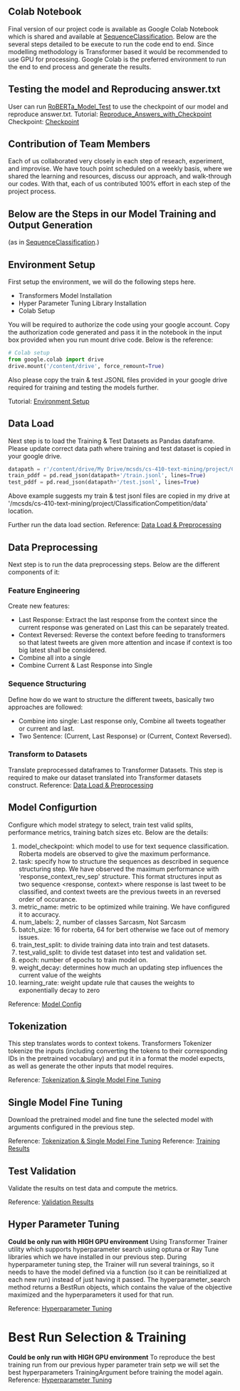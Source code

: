 ## Colab Notebook
Final version of our project code is available as Google Colab Notebook which is shared and available at   [SequenceClassification](https://colab.research.google.com/drive/1nhsCc1krBzPR6LKg3Qfwq_cxHv4sr_Ib?usp=sharing). Below are the several steps detailed to be execute to run the code end to end.
Since modelling methodology is Transformer based it would be recommended to use GPU for processing. Google Colab is the preferred environment to run the end to end process and generate the results.

## Testing the model and Reproducing answer.txt
User can run [RoBERTa_Model_Test](https://colab.research.google.com/drive/1S9g8dD7JmuT6JsJo1ysAa4e3nTCNakxk?usp=sharing) to use the checkpoint of our model and reproduce answer.txt. 
Tutorial: [Reproduce_Answers_with_Checkpoint](TOADDLINK)
Checkpoint: [Checkpoint](https://drive.google.com/file/d/1z1IIeU1e7DgqtAyyPWE66QyAG7h1D-sT/view?usp=sharing)

## Contribution of Team Members
Each of us collaborated very closely in each step of reseach, experiment, and improvise. We have touch point scheduled on a weekly basis, where we shared the learning and resources, discuss our approach, and walk-through our codes. With that, each of us contributed 100% effort in each step of the project process.

## Below are the Steps in our Model Training and Output Generation 
(as in [SequenceClassification](https://colab.research.google.com/drive/1nhsCc1krBzPR6LKg3Qfwq_cxHv4sr_Ib?usp=sharing).)

## Environment Setup
First setup the environment, we will do the following steps here.
- Transformers Model Installation
- Hyper Parameter Tuning Library Installation
- Colab Setup

You will be required to authorize the code using your google account. Copy the authorization code generated and pass it in the notebook in the input box provided when you run  mount drive code. Below is the reference:
```py
# Colab setup
from google.colab import drive
drive.mount('/content/drive', force_remount=True)
```
Also please copy the train & test JSONL files provided in your google drive required for training and testing the models further.

Tutorial: [Environment Setup](https://drive.google.com/file/d/1p9c4u6m04NFf1mT4c-VoMP7q4Nm0p6U1/view?usp=sharing)
## Data Load
Next step is to load the Training & Test Datasets as Pandas dataframe. Please update correct data path where training and test dataset is copied in your google drive.
```py
datapath = r'/content/drive/My Drive/mcsds/cs-410-text-mining/project/ClassificationCompetition/data'
train_pddf = pd.read_json(datapath+'/train.jsonl', lines=True)
test_pddf = pd.read_json(datapath+'/test.jsonl', lines=True)
```
Above example suggests my train & test jsonl files are copied in my drive at '/mcsds/cs-410-text-mining/project/ClassificationCompetition/data' location.

Further run the data load section.
Reference: [Data Load & Preprocessing](https://drive.google.com/file/d/1RlV-zoHJgMvMbd3G2mHXWwuS2O52Njtc/view?usp=sharing)
## Data Preprocessing
Next step is to run the data preprocessing steps. Below are the different components of it:
### Feature Engineering
Create new features:
* Last Response: Extract the last response from the context since the current response was generated on Last this can be separately treated.
* Context Reversed: Reverse the context before feeding to transformers so that latest tweets are given more attention and incase if context is too big latest shall be considered.
* Combine all into a single
* Combine Current & Last Response into Single
### Sequence Structuring
Define how do we want to structure the different tweets, basically two approaches are followed:
* Combine into single: Last response only, Combine all tweets togeather or current and last.
* Two Sentence: (Current, Last Response) or (Current, Context Reversed).

### Transform to Datasets
Translate preprocessed dataframes to Transformer Datasets. This step is required to make our dataset translated into Transformer datasets construct.
Reference: [Data Load & Preprocessing](https://drive.google.com/file/d/1RlV-zoHJgMvMbd3G2mHXWwuS2O52Njtc/view?usp=sharing)

## Model Configurtion
Configure which model strategy to select, train test valid splits, performance metrics, training batch sizes etc. Below are the details:
1.   model_checkpoint: which model to use for text sequence classification. Roberta models are observed to give the maximum performance.
2.   task: specify how to structure the sequences as described in sequence structuring step. We have observed the maximum performance with 'response_context_rev_sep' structure. This format structures input as two sequence <response, context> where response is last tweet to be classified, and context tweets are the previous tweets in an reversed order of occurance.
3. metric_name: metric to be optimized while training. We have configured it to accuracy.
4. num_labels: 2, number of classes Sarcasm, Not Sarcasm
5. batch_size: 16 for roberta, 64 for bert otherwise we face out of memory issues.
6. train_test_split: to divide training data into train and test datasets.
7. test_valid_split: to divide test dataset into test and validation set. 
8. epoch: number of epochs to train model on.
9. weight_decay: determines how much an updating step influences the current value of the weights
10. learning_rate: weight update rule that causes the weights to exponentially decay to zero

Reference: [Model Config](https://drive.google.com/file/d/1IOWOvfrQgxSzDK7pQ4-U_X10sqRonLzs/view?usp=sharing)

## Tokenization
This step translates words to context tokens. Transformers Tokenizer tokenize the inputs (including converting the tokens to their corresponding IDs in the pretrained vocabulary) and put it in a format the model expects, as well as generate the other inputs that model requires.

Reference: [Tokenization & Single Model Fine Tuning](https://drive.google.com/file/d/1ZrYGUZZijx207dnLpsBSAiDdTbXFYDem/view?usp=sharing)

## Single Model Fine Tuning
Download the pretrained model and fine tune the selected model with arguments configured in the previous step.

Reference: [Tokenization & Single Model Fine Tuning](https://drive.google.com/file/d/1ZrYGUZZijx207dnLpsBSAiDdTbXFYDem/view?usp=sharing)
Reference: [Training Results](https://drive.google.com/file/d/11zO6pl_p0HuZu3ejrgEW06zRW2YR-oGp/view?usp=sharing)

## Test Validation
Validate the results on test data and compute the metrics.

Reference: [Validation Results](https://drive.google.com/file/d/1VaZCl6JHtoqAWgDCa6p7nz9QDsaCTfOx/view?usp=sharing)

## Hyper Parameter Tuning
**Could be only run with HIGH GPU environment**
Using Transformer Trainer utility which supports hyperparameter search using optuna or Ray Tune libraries which we have installed in our previous step. During hyperparameter tuning step, the Trainer will run several trainings, so it needs to have the model defined via a function (so it can be reinitialized at each new run) instead of just having it passed. The hyperparameter_search method returns a BestRun objects, which contains the value of the objective maximized and the hyperparameters it used for that run.

Reference: [Hyperparameter Tuning](https://drive.google.com/file/d/1J3pAIoJPyF7jeYBtJMQb63rz-fROB8th/view?usp=sharing)
# Best Run Selection & Training
**Could be only run with HIGH GPU environment**
To reproduce the best training run from our previous hyper parameter train setp we will set the best hyperparameters  TrainingArgument before training the model again.
Reference: [Hyperparameter Tuning](https://drive.google.com/file/d/1J3pAIoJPyF7jeYBtJMQb63rz-fROB8th/view?usp=sharing)

